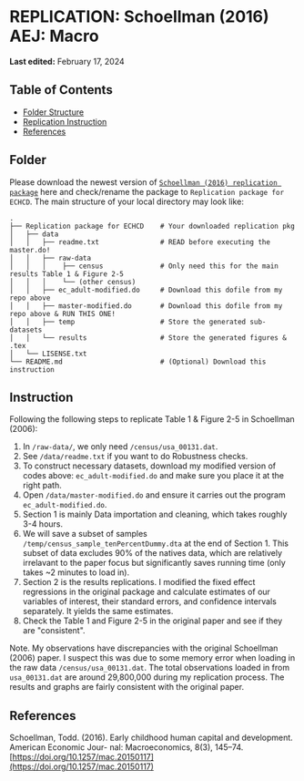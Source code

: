 # REPLICATION: Schoellman (2016) AEJ: Macro
**Last edited:** February 17, 2024

## Table of Contents

- [Folder Structure](#Folder)
- [Replication Instruction](#Replication)
- [References](#References)
  

## Folder 

Please download the newest version of [`Schoellman (2016) replication package`](https://www.openicpsr.org/openicpsr/project/114117/version/V2/view) here and check/rename the package to `Replication package for ECHCD`. The main structure of your local directory may look like:

    . 
    ├── Replication package for ECHCD    # Your downloaded replication pkg 
    │   ├── data
    │   │   ├── readme.txt               # READ before executing the master.do!
    │   │   ├── raw-data                 
    │   │   │    ├── census              # Only need this for the main results Table 1 & Figure 2-5
    │   │   │    └── (other census)
    │   │   ├── ec_adult-modified.do     # Download this dofile from my repo above
    │   │   ├── master-modified.do       # Download this dofile from my repo above & RUN THIS ONE!
    │   │   ├── temp                     # Store the generated sub-datasets
    │   │   └── results                  # Store the generated figures & .tex
    │   └── LISENSE.txt
    └── README.md                        # (Optional) Download this instruction

## Instruction 

Following the following steps to replicate Table 1 & Figure 2-5 in Schoellman (2006):

1. In `/raw-data/`, we only need `/census/usa_00131.dat`.
2. See `/data/readme.txt` if you want to do Robustness checks.
3. To construct necessary datasets, download my modified version of codes above: `ec_adult-modified.do` and make sure you place it at the right path.
4. Open `/data/master-modified.do` and ensure it carries out the program `ec_adult-modified.do`.
5. Section 1 is mainly Data importation and cleaning, which takes roughly 3-4 hours.
6. We will save a subset of samples `/temp/census_sample_tenPercentDummy.dta` at the end of Section 1. This subset of data excludes 90% of the natives data, which are relatively irrelavant to the paper focus but significantly saves running time (only takes ~2 minutes to load in).
7. Section 2 is the results replications. I modified the fixed effect regressions in the original package and calculate estimates of our variables of interest, their standard errors, and confidence intervals separately. It yields the same estimates.
8. Check the Table 1 and Figure 2-5 in the original paper and see if they are "consistent".

Note. My observations have discrepancies with the original Schoellman (2006) paper. I suspect this was due to some memory error when loading in the raw data `/census/usa_00131.dat`. The total observations loaded in from `usa_00131.dat` are around 29,800,000 during my replication process. The results and graphs are fairly consistent with the original paper.    

## References

Schoellman, Todd. (2016). Early childhood human capital and development. American Economic Jour-
nal: Macroeconomics, 8(3), 145–74. [https://doi.org/10.1257/mac.20150117](https://doi.org/10.1257/mac.20150117)

